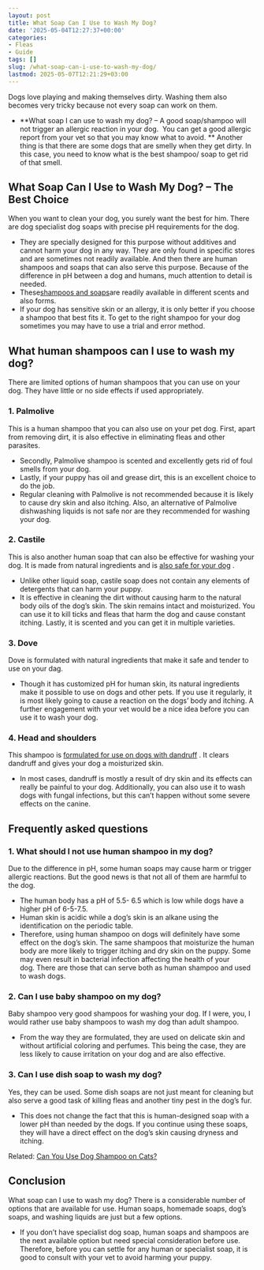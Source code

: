 ```yaml
---
layout: post
title: What Soap Can I Use to Wash My Dog?
date: '2025-05-04T12:27:37+00:00'
categories:
- Fleas
- Guide
tags: []
slug: /what-soap-can-i-use-to-wash-my-dog/
lastmod: 2025-05-07T12:21:29+03:00
---
```


Dogs love playing and making themselves dirty. Washing them also becomes very tricky because not every soap can work on them.
- **What soap I can use to wash my dog? – A good soap/shampoo will not trigger an allergic reaction in your dog.  You can get a good allergic report from your vet so that you may know what to avoid. **
Another thing is that there are some dogs that are smelly when they get dirty. In this case, you need to know what is the best shampoo/ soap to get rid of that smell.
## What Soap Can I Use to Wash My Dog? – The Best Choice
When you want to clean your dog, you surely want the best for him. There are dog specialist dog soaps with precise pH requirements for the dog.
- They are specially designed for this purpose without additives and cannot harm your dog in any way. They are only found in specific stores and are sometimes not readily available.
And then there are human shampoos and soaps that can also serve this purpose. Because of the difference in pH between a dog and humans, much attention to detail is needed.
- These[shampoos and soaps](https://pestpolicy.com/best-flea-shampoo-for-dogs/)are readily available in different scents and also forms.
- If your dog has sensitive skin or an allergy, it is only better if you choose a shampoo that best fits it.
To get to the right shampoo for your dog sometimes you may have to use a trial and error method.
## **What human shampoos can I use to wash my dog?**
There are limited options of human shampoos that you can use on your dog. They have little or no side effects if used appropriately.
### **1. Palmolive**
This is a human shampoo that you can also use on your pet dog. First, apart from removing dirt, it is also effective in eliminating fleas and other parasites.
- Secondly, Palmolive shampoo is scented and excellently gets rid of foul smells from your dog.
- Lastly, if your puppy has oil and grease dirt, this is an excellent choice to do the job.
- Regular cleaning with Palmolive is not recommended because it is likely to cause dry skin and also itching.
Also, an alternative of Palmolive dishwashing liquids is not safe nor are they recommended for washing your dog.
### **2. Castile**
This is also another human soap that can also be effective for washing your dog. It is made from natural ingredients and is
[also safe for your dog](https://pestpolicy.com/best-flea-combs-for-dogs/)
.
- Unlike other liquid soap, castile soap does not contain any elements of detergents that can harm your puppy.
- It is effective in cleaning the dirt without causing harm to the natural body oils of the dog’s skin. The skin remains intact and moisturized.
You can use it to kill ticks and fleas that harm the dog and cause constant itching. Lastly, it is scented and you can get it in multiple varieties.
### **3. Dove**
Dove is formulated with natural ingredients that make it safe and tender to use on your dag.
- Though it has customized pH for human skin, its natural ingredients make it possible to use on dogs and other pets.
If you use it regularly, it is most likely going to cause a reaction on the dogs’ body and itching. A further engagement with your vet would be a nice idea before you can use it to wash your dog.
### **4. Head and shoulders**
This shampoo is
[formulated for use on dogs with dandruff](https://pestpolicy.com/best-tick-shampoo-for-dogs/)
. It clears dandruff and gives your dog a moisturized skin.
- In most cases, dandruff is mostly a result of dry skin and its effects can really be painful to your dog.
Additionally, you can also use it to wash dogs with fungal infections, but this can’t happen without some severe effects on the canine.
## Frequently asked questions
### **1. What should I not use human shampoo in my dog?**
Due to the difference in pH, some human soaps may cause harm or trigger allergic reactions. But the good news is that not all of them are harmful to the dog.
- The human body has a pH of 5.5- 6.5 which is low while dogs have a higher pH of 6-5-7.5.
- Human skin is acidic while a dog’s skin is an alkane using the identification on the periodic table.
- Therefore, using human shampoo on dogs will definitely have some effect on the dog’s skin.
The same shampoos that moisturize the human body are more likely to trigger itching and dry skin on the puppy.
Some may even result in bacterial infection affecting the health of your dog. There are those that can serve both as human shampoo and used to wash dogs.
### **2. Can I use baby shampoo on my dog?**
Baby shampoo very good shampoos for washing your dog. If I were, you, I would rather use baby shampoos to wash my dog than adult shampoo.
- From the way they are formulated, they are used on delicate skin and without artificial coloring and perfumes.
This being the case, they are less likely to cause irritation on your dog and are also effective.
### **3. Can I use dish soap to wash my dog?**
Yes, they can be used. Some dish soaps are not just meant for cleaning but also serve a good task of killing fleas and another tiny pest in the dog’s fur.
- This does not change the fact that this is human-designed soap with a lower pH than needed by the dogs.
If you continue using these soaps, they will have a direct effect on the dog’s skin causing dryness and itching.

Related:
[Can You Use Dog Shampoo on Cats?](https://pestpolicy.com/can-you-use-dog-shampoo-on-cats/)
## Conclusion
What soap can I use to wash my dog? There is a considerable number of options that are available for use. Human soaps, homemade soaps, dog’s soaps, and washing liquids are just but a few options.
- If you don’t have specialist dog soap, human soaps and shampoos are the next available option but need special consideration before use.
Therefore, before you can settle for any human or specialist soap, it is good to consult with your vet to avoid harming your puppy.
